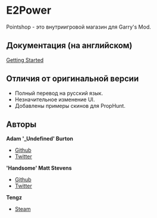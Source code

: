 # E2Power
Pointshop - это внутриигровой магазин для Garry's Mod.

## Документация (на английском)

[Getting Started](http://pointshop.burt0n.net/getting-started)

## Отличия от оригинальной версии

+ Полный перевод на русский язык.
+ Незначительное изменение UI.
+ Добавлены примеры скинов для PropHunt.

## Авторы

**Adam '_Undefined' Burton**

+ [Github](http://github.com/adamdburton)
+ [Twitter](http://twitter.com/adamdburton)

**'Handsome' Matt Stevens**

+ [Github](http://github.com/HandsomeMatt)
+ [Twitter](http://twitter.com/_HandsomeMatt)

**Tengz**

+ [Steam](http://steamcommunity.com/id/Tengz/)

